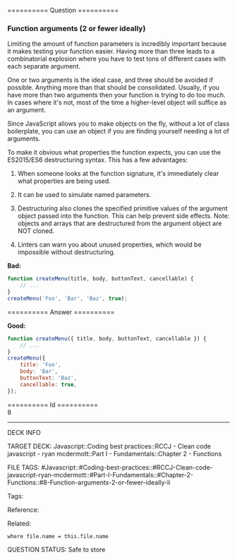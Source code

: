 ========== Question ==========  

### Function arguments (2 or fewer ideally)

Limiting the amount of function parameters is incredibly important because it makes testing your function easier. Having more than three leads to a combinatorial explosion where you have to test tons of different cases with each separate argument.

One or two arguments is the ideal case, and three should be avoided if possible. Anything more than that should be consolidated. Usually, if you have more than two arguments then your function is trying to do too much. In cases where it's not, most of the time a higher-level object will suffice as an argument.

Since JavaScript allows you to make objects on the fly, without a lot of class boilerplate, you can use an object if you are finding yourself needing a lot of arguments.

To make it obvious what properties the function expects, you can use the ES2015/ES6 destructuring syntax. This has a few advantages:

1. When someone looks at the function signature, it's immediately clear what properties are being used.

2. It can be used to simulate named parameters.

3. Destructuring also clones the specified primitive values of the argument object passed into the function. This can help prevent side effects. Note: objects and arrays that are destructured from the argument object are NOT cloned.

4. Linters can warn you about unused properties, which would be impossible without destructuring.

**Bad:**

```javascript
function createMenu(title, body, buttonText, cancellable) {
    // ...
}
createMenu('Foo', 'Bar', 'Baz', true);
```  

========== Answer ==========  

**Good:**

```javascript
function createMenu({ title, body, buttonText, cancellable }) {
    // ...
}
createMenu({
    title: 'Foo',
    body: 'Bar',
    buttonText: 'Baz',
    cancellable: true,
});
```

========== Id ==========  
8

---

DECK INFO

TARGET DECK: Javascript::Coding best practices::RCCJ - Clean code javascript - ryan mcdermott::Part I - Fundamentals::Chapter 2 - Functions

FILE TAGS: #Javascript::#Coding-best-practices::#RCCJ-Clean-code-javascript-ryan-mcdermott::#Part-I-Fundamentals::#Chapter-2-Functions::#8-Function-arguments-2-or-fewer-ideally-li

Tags:

Reference:

Related:

```dataview
where file.name = this.file.name
```

QUESTION STATUS: Safe to store
